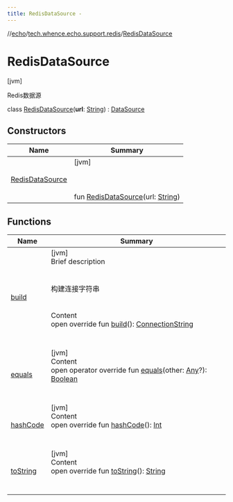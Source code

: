 ```yaml
---
title: RedisDataSource -
---
```

//[echo](../../index.md)/[tech.whence.echo.support.redis](../index.md)/[RedisDataSource](index.md)



# RedisDataSource  
 [jvm] 

Redis数据源

class [RedisDataSource](index.md)(**url**: [String](https://kotlinlang.org/api/latest/jvm/stdlib/kotlin/-string/index.html)) : [DataSource](../../tech.whence.echo.dal/-data-source/index.md)   


## Constructors  
  
|  Name|  Summary| 
|---|---|
| [RedisDataSource](-redis-data-source.md)|  [jvm] <br><br><br><br>fun [RedisDataSource](-redis-data-source.md)(url: [String](https://kotlinlang.org/api/latest/jvm/stdlib/kotlin/-string/index.html))   <br>


## Functions  
  
|  Name|  Summary| 
|---|---|
| [build](build.md)| [jvm]  <br>Brief description  <br><br><br>构建连接字符串<br><br>  <br>Content  <br>open override fun [build](build.md)(): [ConnectionString](../../tech.whence.echo.dal.connection/-connection-string/index.md)  <br><br><br>
| [equals](../../tech.whence.echo.webclient.response.exception/-response-unrecognized-exception/index.md#kotlin/Any/equals/#kotlin.Any?/PointingToDeclaration/)| [jvm]  <br>Content  <br>open operator override fun [equals](../../tech.whence.echo.webclient.response.exception/-response-unrecognized-exception/index.md#kotlin/Any/equals/#kotlin.Any?/PointingToDeclaration/)(other: [Any](https://kotlinlang.org/api/latest/jvm/stdlib/kotlin/-any/index.html)?): [Boolean](https://kotlinlang.org/api/latest/jvm/stdlib/kotlin/-boolean/index.html)  <br><br><br>
| [hashCode](../../tech.whence.echo.webclient.response.exception/-response-unrecognized-exception/index.md#kotlin/Any/hashCode/#/PointingToDeclaration/)| [jvm]  <br>Content  <br>open override fun [hashCode](../../tech.whence.echo.webclient.response.exception/-response-unrecognized-exception/index.md#kotlin/Any/hashCode/#/PointingToDeclaration/)(): [Int](https://kotlinlang.org/api/latest/jvm/stdlib/kotlin/-int/index.html)  <br><br><br>
| [toString](../../tech.whence.echo.webclient.response.exception/-response-unrecognized-exception/index.md#kotlin/Any/toString/#/PointingToDeclaration/)| [jvm]  <br>Content  <br>open override fun [toString](../../tech.whence.echo.webclient.response.exception/-response-unrecognized-exception/index.md#kotlin/Any/toString/#/PointingToDeclaration/)(): [String](https://kotlinlang.org/api/latest/jvm/stdlib/kotlin/-string/index.html)  <br><br><br>

